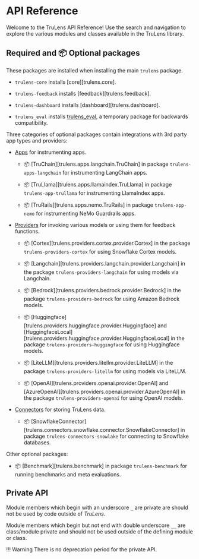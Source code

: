 # API Reference

Welcome to the TruLens API Reference! Use the search and navigation to explore
the various modules and classes available in the TruLens library.

## Required and 📦 Optional packages

These packages are installed when installing the main `trulens` package.

- `trulens-core` installs [core][trulens.core].

- `trulens-feedback` installs [feedback][trulens.feedback].

- `trulens-dashboard` installs [dashboard][trulens.dashboard].

- `trulens_eval` installs [trulens_eval](trulens_eval/index.md), a temporary package for backwards compatibility.

Three categories of optional packages contain integrations with 3rd party app
types and providers:

- [Apps](apps/index.md) for instrumenting apps.

    - 📦 [TruChain][trulens.apps.langchain.TruChain] in package
        `trulens-apps-langchain` for instrumenting LangChain apps.

    - 📦 [TruLlama][trulens.apps.llamaindex.TruLlama] in package
        `trulens-app-trullama` for instrumenting LlamaIndex apps.

    - 📦 [TruRails][trulens.apps.nemo.TruRails] in package
        `trulens-app-nemo` for instrumenting NeMo Guardrails apps.

- [Providers](providers/index.md) for invoking various models or using them for feedback functions.

    - 📦 [Cortex][trulens.providers.cortex.provider.Cortex] in the package
        `trulens-providers-cortex` for using Snowflake Cortex models.

    - 📦 [Langchain][trulens.providers.langchain.provider.Langchain] in the package
        `trulens-providers-langchain` for using models via Langchain.

    - 📦 [Bedrock][trulens.providers.bedrock.provider.Bedrock] in the package
        `trulens-providers-bedrock` for using Amazon Bedrock models.

    - 📦 [Huggingface][trulens.providers.huggingface.provider.Huggingface] and
        [HuggingfaceLocal][trulens.providers.huggingface.provider.HuggingfaceLocal]
        in the package `trulens-providers-huggingface` for using Huggingface models.

    - 📦 [LiteLLM][trulens.providers.litellm.provider.LiteLLM] in the package
        `trulens-providers-litellm` for using models via LiteLLM.

    - 📦 [OpenAI][trulens.providers.openai.provider.OpenAI] and
        [AzureOpenAI][trulens.providers.openai.provider.AzureOpenAI] in the package
        `trulens-providers-openai` for using OpenAI models.

- [Connectors](connectors/index.md) for storing TruLens data.

    - 📦 [SnowflakeConnector][trulens.connectors.snowflake.connector.SnowflakeConnector]
      in package `trulens-connectors-snowlake` for connecting to Snowflake
      databases.

Other optional packages:

- 📦 [Benchmark][trulens.benchmark] in package `trulens-benchmark` for running
  benchmarks and meta evaluations.

## Private API

Module members which begin with an underscore `_` are private are should not be
used by code outside of _TruLens_.

Module members which begin but not end with double underscore `__` are class/module private
and should not be used outside of the defining module or class.

!!! Warning
    There is no deprecation period for the private API.
